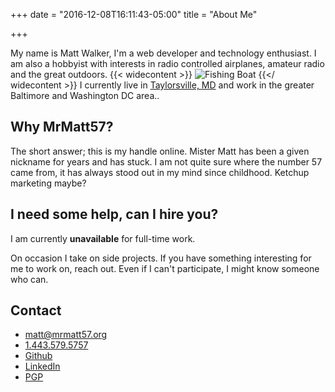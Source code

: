 +++
date = "2016-12-08T16:11:43-05:00"
title = "About Me"

+++

My name is Matt Walker, I'm a web developer and technology enthusiast. I am also a hobbyist with interests in radio controlled airplanes, amateur radio and the great outdoors.
{{< widecontent >}}
<img src="/img/boat.jpg" alt="Fishing Boat" class="boxshadow border">
{{</ widecontent >}}
I currently live in [Taylorsville, MD](http://maps.google.com/maps?hl=en&amp;ie=UTF8&amp;q=taylorsville,+MD&amp;fb=1&amp;gl=us&amp;ei=l1P3S7j8D5u0zASv09GEDg&amp;ved=0CBIQpQY&amp;view=map&amp;geocode=FVgUWgIdSMBn-w&amp;split=0&amp;sll=39.457880,-77.086648&amp;sspn=0.000000,0.000000&amp;hq=&amp;hnear=Taylorsville,+Carroll,+Maryland&amp;ll=39.460385,-77.086687&amp;spn=0.037109,0.077162&amp;t=h&amp;z=14&amp;iwloc=A) and work in the greater Baltimore and Washington DC area.</a>.

## Why MrMatt57?
The short answer; this is my handle online. Mister Matt has been a given nickname for years and has stuck. I am not quite sure where the number 57 came from, it has always stood out in my mind since childhood. Ketchup marketing maybe?

## I need some help, can I hire you?
I am currently **unavailable** for full-time work.

On occasion I take on side projects. If you have something interesting
for me to work on, reach out. Even if I can't participate, I might know someone who can.

## Contact
<ul class="header-list">
    <li><a href="mailto:matt@mrmatt57.org"><i class="icon icon-email"></i> matt@mrmatt57.org</a></li>
    <li><a href="tel:1-443-579-5757"><i class="icon icon-phone"></i> 1.443.579.5757</a></li>      
    <li><a href="https://github.com/MrMatt57" target="_blank"><i class="icon icon-github"></i> Github</a></li>
    <li><a href="https://www.linkedin.com/in/mrmatt" target="_blank"><i class="icon icon-linkedin"></i> LinkedIn</a></li>
    <li><a href="/public-pgp.asc" target="_blank"><i class="icon icon-secure"></i> PGP</a></li>
</ul>
